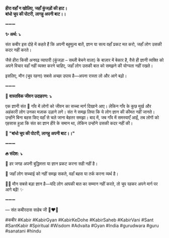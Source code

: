 **हीरा वहाँ न खोलिए, जहाँ कुंजड़ों की हाट।**\
**बांधो चुप की पोटरी, लागहु अपनी बाट।।**

➖➖➖

**✨ अर्थ: ⤵**

संत कबीर इस दोहे में कहते हैं कि अपनी बहुमूल्य बातें, ज्ञान या सत्य वहाँ प्रकट मत करो, जहाँ लोग उसकी कदर नहीं करते।

जैसे हीरा किसी अनपढ़ व्यापारी (कुंजड़ा – सब्ज़ी बेचने वाला) के बाज़ार में बेकार है, वैसे ही ज्ञानी व्यक्ति को अपने विचार वहाँ नहीं व्यक्त करने चाहिए, जहाँ लोग उसकी बात को समझने की योग्यता नहीं रखते।

इसलिए, मौन (चुप रहना) सबसे अच्छा उपाय है—अपना रास्ता लो और आगे बढ़ो।

➖➖➖

**🌾 वास्तविक जीवन उदाहरण: ⤵**

एक ज्ञानी संत 🙏 गाँव में लोगों को जीवन का सच्चा मार्ग दिखाने आए। लेकिन गाँव के कुछ मूर्ख और अहंकारी लोग उनका मज़ाक उड़ाने लगे। संत ने समझ लिया कि ये लोग ज्ञान की कीमत नहीं जानते। उन्होंने बिना बहस किए वहाँ से चले जाना बेहतर समझा।
बाद में, जब गाँव में समस्याएँ आईं, तब लोगों को एहसास हुआ कि संत का ज्ञान हीरे के समान था, लेकिन उन्होंने उसकी कदर नहीं की।

**📜 "बांधो चुप की पोटरी, लागहु अपनी बाट।।"**

➖➖➖

**🔥 संदेश: ⤵**

🤫 हर जगह अपनी बुद्धिमत्ता या ज्ञान प्रकट करना सही नहीं है।

💎 जहाँ लोग सच्चाई को नहीं समझ सकते, वहाँ बहस या तर्क करना व्यर्थ है।

🚶‍♂️ मौन सबसे बड़ा ज्ञान है—यदि लोग आपकी बात का सम्मान नहीं करते, तो चुप रहकर अपने मार्ग पर आगे बढ़ें! ✨

➖➖➖

— संत कबीरदास साहेब जी 🙏❤️💯

#कबीर #Kabir #KabirGyan #KabirKeDohe #KabirSaheb #KabirVani #Sant #SantKabir #Spiritual #Wisdom #Advaita #Gyan #India #gurudwara #guru #sanatani #hindu
